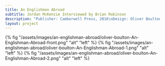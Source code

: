```yaml
---
title: An Englishman Abroad
subtitle: Jordan McKenzie Interviewed by Brian Robinson
description: "Publisher: Camberwell Press, 2016\nDesign: Oliver Boulton\nEditor: Brian Robinson\nDigital download, 4pp.\nDownloadable PDF, 210 × 297mm"
layout: project
---
```

{% fig "/assets/images/an-englishman-abroad/oliver-boulton-An-Englishman-Abroad-front.png" "alt" "left" %}
{% fig "/assets/images/an-englishman-abroad/oliver-boulton-An-Englishman-Abroad-1.png" "alt" "left" %}
{% fig "/assets/images/an-englishman-abroad/oliver-boulton-An-Englishman-Abroad-2.png" "alt" "left" %}